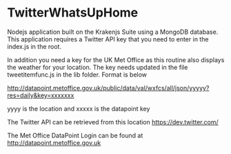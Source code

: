 # TwitterWhatsUpHome

Nodejs application built on the Krakenjs Suite using a MongoDB database. This application requires a Twitter API key that you need to enter in the index.js in the root.

In addition you need a key for the UK Met Office as this routine also displays the weather for your location. The key needs updated in the file tweetitemfunc.js in the lib folder. Format is below

http://datapoint.metoffice.gov.uk/public/data/val/wxfcs/all/json/yyyyy?res=daily&key=xxxxxxx

yyyy is the location and xxxxx is the datapoint key

The Twitter API can be retrieved from this location https://dev.twitter.com/

The Met Office DataPoint Login can be found at http://datapoint.metoffice.gov.uk




